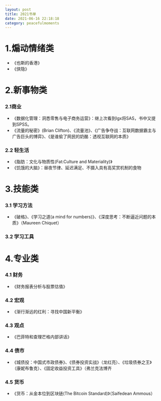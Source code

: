 ```yaml
---
layout: post
title: 2021书单
date: 2021-06-16 22:18:18
category: peacefulmoments
---   
```

# 1.煽动情绪类
+ 《也斯的香港》
+ 《侠隐》

# 2.新事物类
### 2.1商业
+ 《数据化管理：洞悉零售与电子商务运营》：继上次看到lgx将SAS，书中又提到SPSS。
+ 《流量的秘密》(Brian Clifton)、《流量池》、《广告争夺战：互联网数据霸主与广告巨头的博弈》、《是谁偷了网民的奶酪：透视互联网的本质》

### 2.2 轻生活
+ 《脂肪：文化与物质性(Fat:Culture and Materiality)》
+ 《饥饿的大脑》：昼夜节律、延迟满足、不摄入具有高奖赏机制的食物

# 3.技能类
### 3.1 学习方法
+ 《破格》、《学习之道(a mind for numbers)》、《深度思考：不断逼近问题的本质》（Maureen Chiquet）
 
### 3.2 学习工具

# 4.专业类
### 4.1 财务
+ 《财务报表分析与股票估值》
 
### 4.2 宏观
+ 《渐行渐远的红利：寻找中国新平衡》
 
### 4.3 观点
+ 《巴菲特和查理芒格内部讲话》
 
### 4.4 债市
+ 《城债投：中国式市政债券》、《债券投资实战》（龙红亮）、《垃圾债券之王》（康妮布鲁克）、《固定收益投资工具》（弗兰克法博齐
 
### 4.5 货币
+ 《货币：从金本位到区块链(The Bitcoin Standard)》（Saifedean Ammous）

